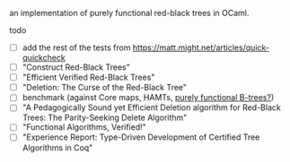 an implementation of purely functional red-black trees in OCaml.

todo

- [ ] add the rest of the tests from <https://matt.might.net/articles/quick-quickcheck>
- [ ] "Construct Red-Black Trees"
- [ ] "Efficient Verified Red-Black Trees"
- [ ] "Deletion: The Curse of the Red-Black Tree"
- [ ] benchmark (against Core maps, HAMTs, [purely functional B-trees?](https://news.ycombinator.com/item?id=23002849))
- [ ] "A Pedagogically Sound yet Efficient Deletion algorithm for Red-Black Trees: The Parity-Seeking Delete Algorithm"
- [ ] "Functional Algorithms, Verified!"
- [ ] "Experience Report: Type-Driven Development of Certified Tree Algorithms in Coq"
